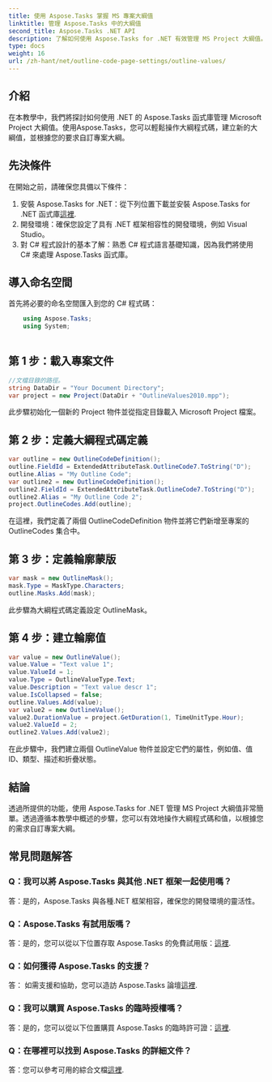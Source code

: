 ```yaml
---
title: 使用 Aspose.Tasks 掌握 MS 專案大綱值
linktitle: 管理 Aspose.Tasks 中的大綱值
second_title: Aspose.Tasks .NET API
description: 了解如何使用 Aspose.Tasks for .NET 有效管理 MS Project 大綱值。輕鬆客製化專案大綱。
type: docs
weight: 16
url: /zh-hant/net/outline-code-page-settings/outline-values/
---
```

## 介紹
在本教學中，我們將探討如何使用 .NET 的 Aspose.Tasks 函式庫管理 Microsoft Project 大綱值。使用Aspose.Tasks，您可以輕鬆操作大綱程式碼，建立新的大綱值，並根據您的要求自訂專案大綱。
## 先決條件
在開始之前，請確保您具備以下條件：
1. 安裝 Aspose.Tasks for .NET：從下列位置下載並安裝 Aspose.Tasks for .NET 函式庫[這裡](https://releases.aspose.com/tasks/net/).
2. 開發環境：確保您設定了具有 .NET 框架相容性的開發環境，例如 Visual Studio。
3. 對 C# 程式設計的基本了解：熟悉 C# 程式語言基礎知識，因為我們將使用 C# 來處理 Aspose.Tasks 函式庫。

## 導入命名空間
首先將必要的命名空間匯入到您的 C# 程式碼：
```csharp
    using Aspose.Tasks;
    using System;
    
```
## 第 1 步：載入專案文件
```csharp
//文檔目錄的路徑。
string DataDir = "Your Document Directory";
var project = new Project(DataDir + "OutlineValues2010.mpp");
```
此步驟初始化一個新的 Project 物件並從指定目錄載入 Microsoft Project 檔案。
## 第 2 步：定義大綱程式碼定義
```csharp
var outline = new OutlineCodeDefinition();
outline.FieldId = ExtendedAttributeTask.OutlineCode7.ToString("D");
outline.Alias = "My Outline Code";
var outline2 = new OutlineCodeDefinition();
outline2.FieldId = ExtendedAttributeTask.OutlineCode7.ToString("D");
outline2.Alias = "My Outline Code 2";
project.OutlineCodes.Add(outline);
```
在這裡，我們定義了兩個 OutlineCodeDefinition 物件並將它們新增至專案的 OutlineCodes 集合中。
## 第 3 步：定義輪廓蒙版
```csharp
var mask = new OutlineMask();
mask.Type = MaskType.Characters;
outline.Masks.Add(mask);
```
此步驟為大綱程式碼定義設定 OutlineMask。
## 第 4 步：建立輪廓值
```csharp
var value = new OutlineValue();
value.Value = "Text value 1";
value.ValueId = 1;
value.Type = OutlineValueType.Text;
value.Description = "Text value descr 1";
value.IsCollapsed = false;
outline.Values.Add(value);
var value2 = new OutlineValue();
value2.DurationValue = project.GetDuration(1, TimeUnitType.Hour);
value2.ValueId = 2;
outline2.Values.Add(value2);
```
在此步驟中，我們建立兩個 OutlineValue 物件並設定它們的屬性，例如值、值 ID、類型、描述和折疊狀態。

## 結論
透過所提供的功能，使用 Aspose.Tasks for .NET 管理 MS Project 大綱值非常簡單。透過遵循本教學中概述的步驟，您可以有效地操作大綱程式碼和值，以根據您的需求自訂專案大綱。
## 常見問題解答
### Q：我可以將 Aspose.Tasks 與其他 .NET 框架一起使用嗎？
答：是的，Aspose.Tasks 與各種.NET 框架相容，確保您的開發環境的靈活性。
### Q：Aspose.Tasks 有試用版嗎？
答：是的，您可以從以下位置存取 Aspose.Tasks 的免費試用版：[這裡](https://releases.aspose.com/).
### Q：如何獲得 Aspose.Tasks 的支援？
答： 如需支援和協助，您可以造訪 Aspose.Tasks 論壇[這裡](https://forum.aspose.com/c/tasks/15).
### Q：我可以購買 Aspose.Tasks 的臨時授權嗎？
答：是的，您可以從以下位置購買 Aspose.Tasks 的臨時許可證：[這裡](https://purchase.aspose.com/temporary-license/).
### Q：在哪裡可以找到 Aspose.Tasks 的詳細文件？
答：您可以參考可用的綜合文檔[這裡](https://reference.aspose.com/tasks/net/).